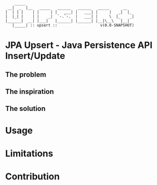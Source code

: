 ```
    _____
 __|  _  |__   _____   ______   ______   _____      __
|  | | |    | |     | |   ___| |   ___| |     |   _|  |_
|  |_| |    | |    _|  `-.`-.  |   ___| |     \  |_    _|
|______|  __| |___|   |______| |______| |__|\__\   |__|
   |_____| :: upsert ::                   v(0.0-SNAPSHOT)
```

# JPA Upsert - Java Persistence API Insert/Update

## The problem

## The inspiration

## The solution

# Usage

# Limitations

# Contribution
